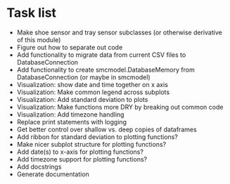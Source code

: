 # Task list

* Make shoe sensor and tray sensor subclasses (or otherwise derivative of this module)
* Figure out how to separate out code
* Add functionality to migrate data from current CSV files to DatabaseConnection
* Add functionality to create smcmodel.DatabaseMemory from DatabaseConnection (or maybe in smcmodel)
* Visualization: show date and time together on x axis
* Visualization: Make common legend across subplots
* Visualization: Add standard deviation to plots
* Visualization: Make functions more DRY by breaking out common code
* Visualization: Add timezone handling
* Replace print statements with logging
* Get better control over shallow vs. deep copies of dataframes
* Add ribbon for standard deviation to plotting functions?
* Make nicer subplot structure for plotting functions?
* Add date(s) to x-axis for plotting functions?
* Add timezone support for plotting functions?
* Add docstrings
* Generate documentation
